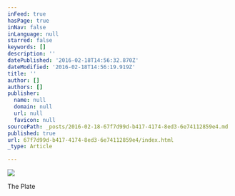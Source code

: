 ```yaml
---
inFeed: true
hasPage: true
inNav: false
inLanguage: null
starred: false
keywords: []
description: ''
datePublished: '2016-02-18T14:56:32.870Z'
dateModified: '2016-02-18T14:56:19.919Z'
title: ''
author: []
authors: []
publisher:
  name: null
  domain: null
  url: null
  favicon: null
sourcePath: _posts/2016-02-18-67f7d99d-b417-4174-8ed3-6e74112859e4.md
published: true
url: 67f7d99d-b417-4174-8ed3-6e74112859e4/index.html
_type: Article

---
```

![](https://the-grid-user-content.s3-us-west-2.amazonaws.com/35bf5775-7238-4c95-8e7c-95deb13d34e1.jpg)

The Plate